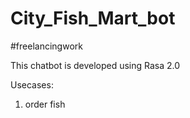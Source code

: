 # City_Fish_Mart_bot
#freelancingwork

This chatbot is developed using Rasa 2.0

Usecases:
1. order fish 
